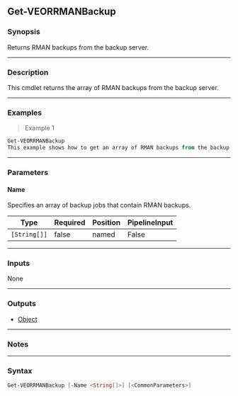 Get-VEORRMANBackup
------------------

### Synopsis
Returns RMAN backups from the backup server.

---

### Description

This cmdlet returns the array of RMAN backups from the backup server.

---

### Examples
> Example 1

```PowerShell
Get-VEORRMANBackup
This example shows how to get an array of RMAN backups from the backup server.
```

---

### Parameters
#### **Name**
Specifies an array of backup jobs that contain RMAN backups.

|Type        |Required|Position|PipelineInput|
|------------|--------|--------|-------------|
|`[String[]]`|false   |named   |False        |

---

### Inputs
None

---

### Outputs
* [Object](https://learn.microsoft.com/en-us/dotnet/api/System.Object)

---

### Notes

---

### Syntax
```PowerShell
Get-VEORRMANBackup [-Name <String[]>] [<CommonParameters>]
```
